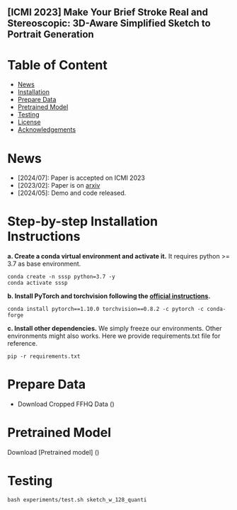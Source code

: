 ## [ICMI 2023] Make Your Brief Stroke Real and Stereoscopic: 3D-Aware Simplified Sketch to Portrait Generation


# Table of Content
- [News](#news)
- [Installation](#step-by-step-installation-instructions)
- [Prepare Data](#prepare-data)
- [Pretrained Model](#pretrained-model)
- [Testing](#testing)
- [License](#license)
- [Acknowledgements](#acknowledgements)


# News
- [2024/07]: Paper is accepted on ICMI 2023
- [2023/02]: Paper is on [arxiv](https://arxiv.org/abs/2302.06857)
- [2024/05]: Demo and code released.


# Step-by-step Installation Instructions

**a. Create a conda virtual environment and activate it.**
It requires python >= 3.7 as base environment.
```shell
conda create -n sssp python=3.7 -y
conda activate sssp
```

**b. Install PyTorch and torchvision following the [official instructions](https://pytorch.org/).**
```shell
conda install pytorch==1.10.0 torchvision==0.8.2 -c pytorch -c conda-forge
```

**c. Install other dependencies.**
We simply freeze our environments. Other environments might also works. Here we provide requirements.txt file for reference.
```shell
pip -r requirements.txt
```


# Prepare Data
- Download Cropped FFHQ Data ()


# Pretrained Model
Download [Pretrained model] ()


# Testing
```
bash experiments/test.sh sketch_w_128_quanti
```
